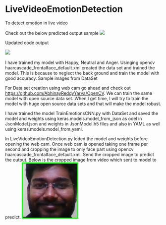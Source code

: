 # LiveVideoEmotionDetection
To detect emotion in live video

Check out the below predicted output sample
![](SampleOutput/OutputGif.gif)

Updated code output

![](OutputGif.gif)

I have trained my model with Happy, Neutral and Anger. Usinging opencv haarcascade_frontalface_default.xml created the data set and trained the model. This is because to neglect the back ground and train the model with good accuracy. 
Sample images from DataSet

For Data set creation using web cam go ahead and check out https://github.com/AbhinayReddyYarva/OpenCV. We can train the same model with open source data set. When I get time, I will try to train the model with huge open source data sets and that will make the model robust.

I have trained the model TrainEmotionsCNN.py with DataSet and saved the model and weights using keras.models.model_from_json as odel in JsonModel.json and weights in JsonModel.h5 files and also in YAML as well using keras.models.model_from_yaml. 

In LiveVideoEmotionDetection.py loded the model and weights before opening the web cam. Once web cam is opened taking one frame per second and cropping the image to only face part using opencv haarcascade_frontalface_default.xml. Send the cropped image to predict the output. Below is the cropped image from video which sent to model to predict.
![](Abi.jpg)
